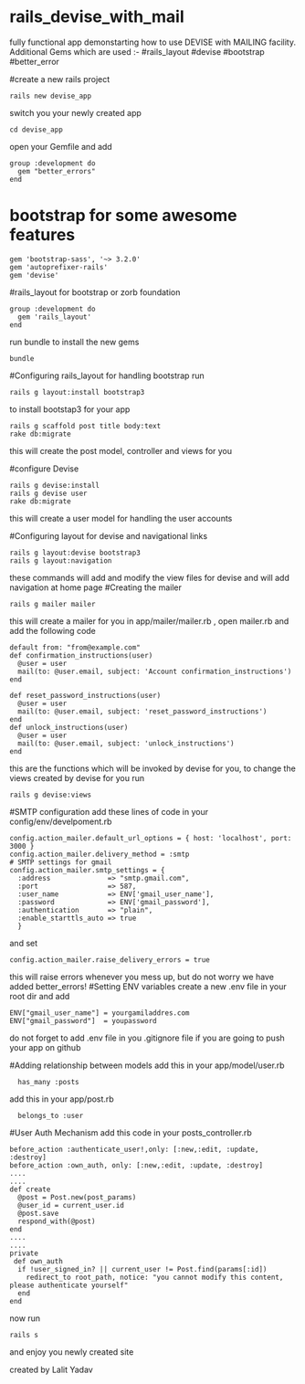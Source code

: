 # rails_devise_with_mail
fully functional app demonstarting how to use DEVISE with MAILING facility.
Additional Gems which are used :-
#rails_layout
#devise
#bootstrap
#better_error


#create a new rails project

    rails new devise_app
switch you your newly created app

    cd devise_app
open your Gemfile and add

    group :development do
      gem "better_errors"
    end
# bootstrap for some awesome features

    gem 'bootstrap-sass', '~> 3.2.0'
    gem 'autoprefixer-rails'
    gem 'devise'
#rails_layout for bootstrap or zorb foundation

    group :development do
      gem 'rails_layout'
    end
run bundle to install the new gems

    bundle
#Configuring rails_layout for handling bootstrap
run 

    rails g layout:install bootstrap3
to install bootstap3 for your app 

    rails g scaffold post title body:text
    rake db:migrate
this will create the post model, controller and views for you

#configure Devise

    rails g devise:install
    rails g devise user
    rake db:migrate
this will create a user model for handling the user accounts

#Configuring layout for devise and navigational links

    rails g layout:devise bootstrap3
    rails g layout:navigation
these commands will add and modify the view files for devise and will add navigation at home page
#Creating the mailer 

    rails g mailer mailer
this will create a mailer for you in app/mailer/mailer.rb , open mailer.rb and add the following code

    default from: "from@example.com"
    def confirmation_instructions(user)
      @user = user
  	  mail(to: @user.email, subject: 'Account confirmation_instructions')
    end
    
    def reset_password_instructions(user)
  	  @user = user
  	  mail(to: @user.email, subject: 'reset_password_instructions')
    end
    def unlock_instructions(user)
  	  @user = user
  	  mail(to: @user.email, subject: 'unlock_instructions')
    end
this are the functions which will be invoked by devise for you, to change the views created by devise for you run

    rails g devise:views

#SMTP configuration
add these lines of code in your config/env/develpoment.rb

    config.action_mailer.default_url_options = { host: 'localhost', port: 3000 }
    config.action_mailer.delivery_method = :smtp
    # SMTP settings for gmail
    config.action_mailer.smtp_settings = {
      :address              => "smtp.gmail.com",
      :port                 => 587,
      :user_name            => ENV['gmail_user_name'],
      :password             => ENV['gmail_password'],
      :authentication       => "plain",
      :enable_starttls_auto => true
      }
 
 and set 
    
    config.action_mailer.raise_delivery_errors = true
this will raise errors whenever you mess up, but do not worry we have added better_errors!
#Setting ENV variables
create a new .env file in your root dir and add

    ENV["gmail_user_name"] = yourgamiladdres.com
    ENV["gmail_password"]  = youpassword
do not forget to add .env file in you .gitignore file if you are going to push your app on github

#Adding relationship between models
  add this in your app/model/user.rb
  
      has_many :posts
  
  add this in your app/post.rb
  
      belongs_to :user

#User Auth Mechanism
add this code in your posts_controller.rb

    before_action :authenticate_user!,only: [:new,:edit, :update, :destroy]
    before_action :own_auth, only: [:new,:edit, :update, :destroy]
    ....
    ....
    def create
      @post = Post.new(post_params)
      @user_id = current_user.id
      @post.save
      respond_with(@post)
    end
    ....
    ....
    private
     def own_auth
      if !user_signed_in? || current_user != Post.find(params[:id])
        redirect_to root_path, notice: "you cannot modify this content, please authenticate yourself"
      end
    end

now run 

    rails s
  
and enjoy you newly  created site


created by Lalit Yadav 


    

    

